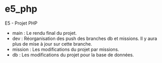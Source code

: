# e5_php
E5 - Projet PHP

* main : Le rendu final du projet.
* dev : Réorganisation des push des branches db et missions. Il y aura plus de mise à jour sur cette branche.
* mission : Les modifications du projet par missions.
* db : Les modifications du projet pour la base de données.
